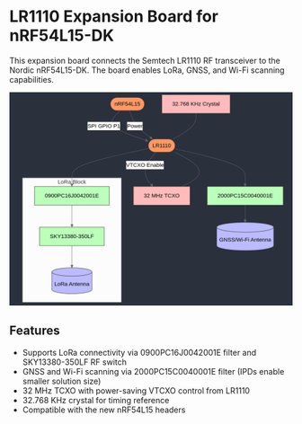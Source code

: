 # LR1110 Expansion Board for nRF54L15-DK

This expansion board connects the Semtech LR1110 RF transceiver to the Nordic nRF54L15-DK. The board enables LoRa, GNSS, and Wi-Fi scanning capabilities.

<p align="center">
  <img src="img/block.png" alt="Block Diagram">
</p>

## Features

- Supports LoRa connectivity via 0900PC16J0042001E filter and SKY13380-350LF RF switch
- GNSS and Wi-Fi scanning via 2000PC15C0040001E filter (IPDs enable smaller solution size)
- 32 MHz TCXO with power-saving VTCXO control from LR1110
- 32.768 KHz crystal for timing reference
- Compatible with the new nRF54L15 headers

